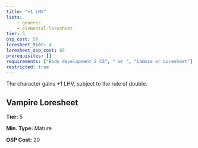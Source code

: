 ```yaml
---
title: "+1 LHV"
lists:
    - generic
    - elemental-loresheet
tier: 5
osp_cost: 50
loresheet_tier: 4
loresheet_osp_cost: 65
prerequisites: []
requirements: ["Body development 2 CS", " or ", "Lammie or Loresheet"]
restricted: true
---
```

The character gains +1 LHV, subject to the rule of double.


## Vampire Loresheet

**Tier:** 5

**Min. Type:** Mature

**OSP Cost:** 20